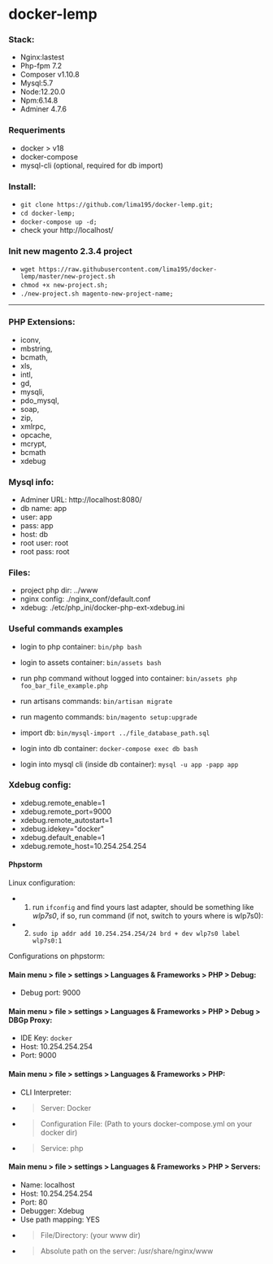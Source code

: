 # docker-lemp 

### Stack:

* Nginx:lastest
* Php-fpm 7.2
* Composer v1.10.8
* Mysql:5.7
* Node:12.20.0
* Npm:6.14.8
* Adminer 4.7.6

### Requeriments

- docker > v18
- docker-compose
- mysql-cli (optional, required for db import)

### Install:

- `git clone https://github.com/lima195/docker-lemp.git;`
- `cd docker-lemp;`
- `docker-compose up -d;`
- check your http://localhost/

### Init new magento 2.3.4 project

- `wget https://raw.githubusercontent.com/lima195/docker-lemp/master/new-project.sh`
- `chmod +x new-project.sh;`
- `./new-project.sh magento-new-project-name;`

---

### PHP Extensions:

* iconv, 
* mbstring, 
* bcmath, 
* xls, 
* intl, 
* gd, 
* mysqli, 
* pdo_mysql, 
* soap, 
* zip, 
* xmlrpc, 
* opcache, 
* mcrypt, 
* bcmath
* xdebug

### Mysql info:

- Adminer URL: http://localhost:8080/
- db name: app
- user: app
- pass: app
- host: db
- root user: root
- root pass: root

### Files:

- project php dir: ../www
- nginx config: ./nginx_conf/default.conf
- xdebug: ./etc/php_ini/docker-php-ext-xdebug.ini

### Useful commands examples

- login to php container:
`bin/php bash`

- login to assets container:
`bin/assets bash`

- run php command without logged into container:
`bin/assets php foo_bar_file_example.php`

- run artisans commands:
`bin/artisan migrate`

- run magento commands:
`bin/magento setup:upgrade`

- import db:
`bin/mysql-import ../file_database_path.sql`

- login into db container:
`docker-compose exec db bash`

- login into mysql cli (inside db container):
`mysql -u app -papp app`

### Xdebug config:

- xdebug.remote_enable=1
- xdebug.remote_port=9000
- xdebug.remote_autostart=1
- xdebug.idekey="docker"
- xdebug.default_enable=1
- xdebug.remote_host=10.254.254.254

#### Phpstorm

Linux configuration:

- 1. run `ifconfig` and find yours last adapter, should be something like *wlp7s0*, if so, run command (if not, switch to yours where is wlp7s0):
- 2. `sudo ip addr add 10.254.254.254/24 brd + dev wlp7s0 label wlp7s0:1`

Configurations on phpstorm:

#### Main menu > file > settings > Languages & Frameworks > PHP > Debug:

* Debug port: 9000

#### Main menu > file > settings > Languages & Frameworks > PHP > Debug > DBGp Proxy:

* IDE Key: `docker`
* Host: 10.254.254.254
* Port: 9000

#### Main menu > file > settings > Languages & Frameworks > PHP:

* CLI Interpreter: 
* > Server: Docker
* > Configuration File: (Path to yours docker-compose.yml on your docker dir)
* > Service: php

#### Main menu > file > settings > Languages & Frameworks > PHP > Servers:

* Name: localhost
* Host: 10.254.254.254
* Port: 80
* Debugger: Xdebug
* Use path mapping: YES
* > File/Directory: (your www dir)
* > Absolute path on the server: /usr/share/nginx/www
